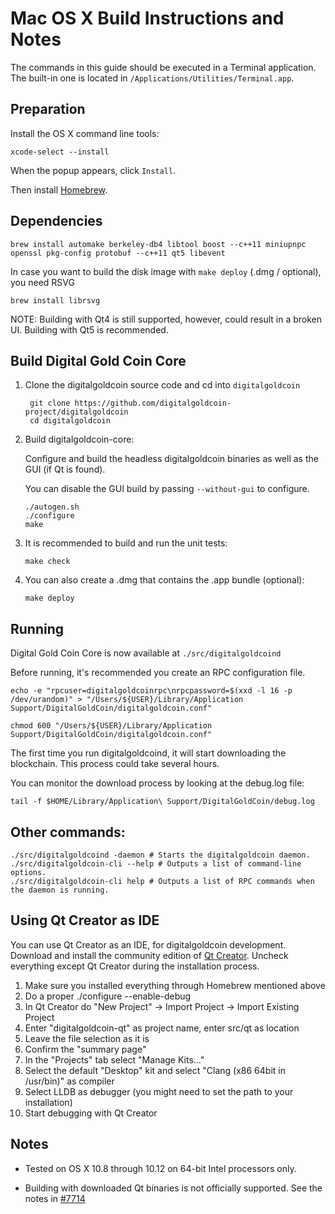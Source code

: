 Mac OS X Build Instructions and Notes
====================================
The commands in this guide should be executed in a Terminal application.
The built-in one is located in `/Applications/Utilities/Terminal.app`.

Preparation
-----------
Install the OS X command line tools:

`xcode-select --install`

When the popup appears, click `Install`.

Then install [Homebrew](http://brew.sh).

Dependencies
----------------------

    brew install automake berkeley-db4 libtool boost --c++11 miniupnpc openssl pkg-config protobuf --c++11 qt5 libevent

In case you want to build the disk image with `make deploy` (.dmg / optional), you need RSVG

    brew install librsvg

NOTE: Building with Qt4 is still supported, however, could result in a broken UI. Building with Qt5 is recommended.

Build Digital Gold Coin Core
------------------------

1. Clone the digitalgoldcoin source code and cd into `digitalgoldcoin`

        git clone https://github.com/digitalgoldcoin-project/digitalgoldcoin
        cd digitalgoldcoin

2.  Build digitalgoldcoin-core:

    Configure and build the headless digitalgoldcoin binaries as well as the GUI (if Qt is found).

    You can disable the GUI build by passing `--without-gui` to configure.

        ./autogen.sh
        ./configure
        make

3.  It is recommended to build and run the unit tests:

        make check

4.  You can also create a .dmg that contains the .app bundle (optional):

        make deploy

Running
-------

Digital Gold Coin Core is now available at `./src/digitalgoldcoind`

Before running, it's recommended you create an RPC configuration file.

    echo -e "rpcuser=digitalgoldcoinrpc\nrpcpassword=$(xxd -l 16 -p /dev/urandom)" > "/Users/${USER}/Library/Application Support/DigitalGoldCoin/digitalgoldcoin.conf"

    chmod 600 "/Users/${USER}/Library/Application Support/DigitalGoldCoin/digitalgoldcoin.conf"

The first time you run digitalgoldcoind, it will start downloading the blockchain. This process could take several hours.

You can monitor the download process by looking at the debug.log file:

    tail -f $HOME/Library/Application\ Support/DigitalGoldCoin/debug.log

Other commands:
-------

    ./src/digitalgoldcoind -daemon # Starts the digitalgoldcoin daemon.
    ./src/digitalgoldcoin-cli --help # Outputs a list of command-line options.
    ./src/digitalgoldcoin-cli help # Outputs a list of RPC commands when the daemon is running.

Using Qt Creator as IDE
------------------------
You can use Qt Creator as an IDE, for digitalgoldcoin development.
Download and install the community edition of [Qt Creator](https://www.qt.io/download/).
Uncheck everything except Qt Creator during the installation process.

1. Make sure you installed everything through Homebrew mentioned above
2. Do a proper ./configure --enable-debug
3. In Qt Creator do "New Project" -> Import Project -> Import Existing Project
4. Enter "digitalgoldcoin-qt" as project name, enter src/qt as location
5. Leave the file selection as it is
6. Confirm the "summary page"
7. In the "Projects" tab select "Manage Kits..."
8. Select the default "Desktop" kit and select "Clang (x86 64bit in /usr/bin)" as compiler
9. Select LLDB as debugger (you might need to set the path to your installation)
10. Start debugging with Qt Creator

Notes
-----

* Tested on OS X 10.8 through 10.12 on 64-bit Intel processors only.

* Building with downloaded Qt binaries is not officially supported. See the notes in [#7714](https://github.com/bitcoin/bitcoin/issues/7714)
